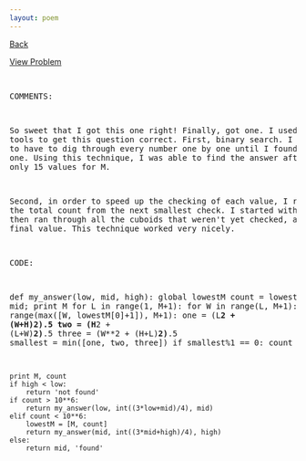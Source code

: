 ```yaml
---
layout: poem
---
```



<html><head><title>Euler - Problem 86</title>
<script type="text/javascript">

  var _gaq = _gaq || [];
  _gaq.push(['_setAccount', 'UA-16960753-5']);
  _gaq.push(['_trackPageview']);

  (function() {
    var ga = document.createElement('script'); ga.type = 'text/javascript'; ga.async = true;
    ga.src = ('https:' == document.location.protocol ? 'https://ssl' : 'http://www') + '.google-analytics.com/ga.js';
    var s = document.getElementsByTagName('script')[0]; s.parentNode.insertBefore(ga, s);
  })();

</script></head><body><p><a href="../index.html">Back</a></p>
<p><a href="http://projecteuler.net/problem=86" target="_blank">View Problem</a></p>
<pre>

COMMENTS:

So sweet that I got this one right! Finally, got one. I used two tools to 
get this question correct. First, binary search. I didn't want to have to 
dig through every number one by one until I found the right one. Using 
this technique, I was able to find the answer after testing only 15 values 
for M.

Second, in order to speed up the checking of each value, I relied on the 
total count from the next smallest check. I started with this value, then 
ran through all the cuboids that weren't yet checked, adding to the final 
value. This technique worked very nicely.


CODE:

def my_answer(low, mid, high):
	global lowestM
	count = lowestM[1]
	M = mid; print M
	for L in range(1, M+1):
		for W in range(L, M+1):
			for H in range(max([W, lowestM[0]+1]), M+1):
				one = (L**2 + (W+H)**2)**.5
				two = (H**2 + (L+W)**2)**.5
				three = (W**2 + (H+L)**2)**.5
				smallest = min([one, two, three])
				if smallest%1 == 0:
					count += 1
	
	print M, count
	if high < low:
		return 'not found'
	if count > 10**6:
		return my_answer(low, int((3*low+mid)/4), mid)
	elif count < 10**6:
		lowestM = [M, count]
		return my_answer(mid, int((3*mid+high)/4), high)
	else:
		return mid, 'found'


</pre></body></html>
